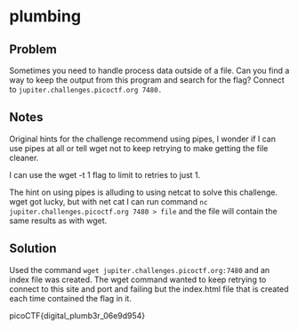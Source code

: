 # plumbing
## Problem
Sometimes you need to handle process data outside of a file. Can you find a way to keep the output from this program and search for the flag? Connect to `jupiter.challenges.picoctf.org 7480.`

## Notes
Original hints for the challenge recommend using pipes, I wonder if I can use pipes at all or tell wget not to keep retrying to make getting the file cleaner.

I can use the wget -t 1 flag to limit to retries to just 1.

The hint on using pipes is alluding to using netcat to solve this challenge. wget got lucky, but with net cat I can run command `nc jupiter.challenges.picoctf.org 7480 > file` and the file will contain the same results as with wget.

## Solution
Used the command `wget jupiter.challenges.picoctf.org:7480` and an index file was created.  The wget command wanted to keep retrying to connect to this site and port and failing but the index.html file that is created each time contained the flag in it.

picoCTF{digital_plumb3r_06e9d954}

